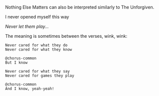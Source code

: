 Nothing Else Matters can also be interpreted similarly to The Unforgiven.

I never opened myself this way

_Never let them play..._

The meaning is sometimes between the verses, wink, wink:

```chorus-common
Never cared for what they do
Never cared for what they know
```

```chorus1
@chorus-common
But I know
```

```chorus2
Never cared for what they say
Never cared for games they play
```

```chorus3
@chorus-common
And I know, yeah-yeah!
```
